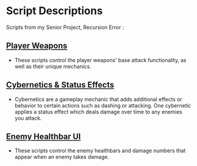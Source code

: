 # **Script Descriptions**
Scripts from my Senior Project, Recursion Error :

## [**Player Weapons**](https://github.com/ShaneMakesGames/Code-Samples/tree/main/Recursion%20Error/Player%20Weapons)
- These scripts control the player weapons' base attack functionality, as well as their unique mechanics.

## [**Cybernetics & Status Effects**](https://github.com/ShaneMakesGames/Code-Samples/tree/main/Recursion%20Error/Cybernetics%20%26%20Status%20Effects)
- Cybernetics are a gameplay mechanic that adds additional effects or behavior to certain actions such as dashing or attacking. One cybernetic applies a status effect which deals damage over time to any enemies you attack. 

## [**Enemy Healthbar UI**](https://github.com/ShaneMakesGames/Code-Samples/tree/main/Recursion%20Error/Enemy%20Healthbar%20UI)
- These scripts control the enemy healthbars and damage numbers that appear when an enemy takes damage.
